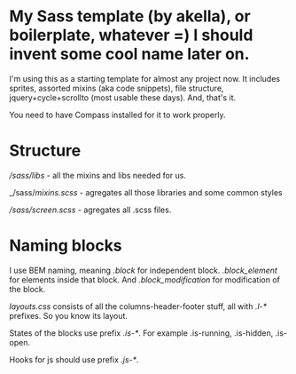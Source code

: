 My Sass template (by akella), or boilerplate, whatever =) I should invent some cool name later on.
=============

I'm using this as a starting template for almost any project now.
It includes sprites, assorted mixins (aka code snippets), file structure, jquery+cycle+scrollto (most usable these days).
And, that's it.

You need to have Compass installed for it to work properly.

Structure
=============
_/sass/libs_ - all the mixins and libs needed for us.

_/sass/_mixins.scss_ - agregates all those libraries and some common styles

_/sass/screen.scss_ - agregates all .scss files.

Naming blocks
=============
I use BEM naming, meaning _.block_ for independent block. _.block_element_ for elements inside that block. And _.block_modification_ for modification of the block.

_layouts.css_ consists of all the columns-header-footer stuff, all with _.l-*_ prefixes. So you know its layout.

States of the blocks use prefix _.is-*_. For example .is-running, .is-hidden, .is-open.

Hooks for js should use prefix _.js-*_.
